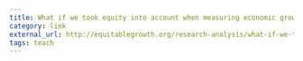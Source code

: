 ```yaml
---
title: What if we took equity into account when measuring economic growth? | Equitable Growth
category: link
external_url: http://equitablegrowth.org/research-analysis/what-if-we-took-equity-into-account-when-measuring-economic-growth/
tags: teach
---
```

